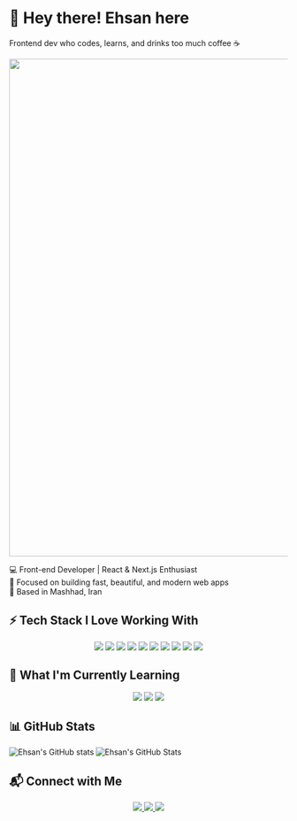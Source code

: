 # 👋 Hey there! Ehsan here  
Frontend dev who codes, learns, and drinks too much coffee ☕


<p align="center">
  <img src="./asd-ezgif.com-crop (1).gif" width="900"/>
</p>

💻 Front-end Developer | React & Next.js Enthusiast  
🎯 Focused on building fast, beautiful, and modern web apps  
📍 Based in Mashhad, Iran 

## ⚡ Tech Stack I Love Working With
<p align="center">
  <img src="https://img.shields.io/badge/Next.js-black?logo=next.js" />
  <img src="https://img.shields.io/badge/React-20232A?logo=react&logoColor=61DAFB" />
  <img src="https://img.shields.io/badge/TypeScript-007ACC?logo=typescript&logoColor=white" />
  <img src="https://img.shields.io/badge/JavaScript-F7DF1E?logo=javascript&logoColor=black" />
  <img src="https://img.shields.io/badge/TailwindCSS-06B6D4?logo=tailwindcss&logoColor=white" />
  <img src="https://img.shields.io/badge/Ant%20Design-0170FE?logo=antdesign&logoColor=white" />
  <img src="https://img.shields.io/badge/HTML5-E34F26?logo=html5&logoColor=white" />
  <img src="https://img.shields.io/badge/CSS3-1572B6?logo=css3&logoColor=white" />
  <img src="https://img.shields.io/badge/Git-F05032?logo=git&logoColor=white" />
  <img src="https://img.shields.io/badge/GitHub-181717?logo=github&logoColor=white" />
</p>

## 🧠 What I'm Currently Learning  
<p align="center">
  <img src="https://img.shields.io/badge/NestJS-E0234E?logo=nestjs&logoColor=white" />
  <img src="https://img.shields.io/badge/PostgreSQL-316192?logo=postgresql&logoColor=white" />
  <img src="https://img.shields.io/badge/MVC%20Architecture-4B8BBE?logo=data:image/svg+xml;base64,PHN2ZyBmaWxsPSJ3aGl0ZSIgaGVpZ2h0PSIyMCIgdmlld0JveD0iMCAwIDI0IDI0IiB3aWR0aD0iMjAiIHhtbG5zPSJodHRwOi8vd3d3LnczLm9yZy8yMDAwL3N2ZyI+PHBhdGggZD0iTTEyIDIgTDIgNkgydjExbDEwIDUgMTAtNSBWM0wxMiAyWk0xMiA5TDE0IDEwTDEyIDExTDEwIDEwTDEyIDlaIi8+PC9zdmc+" />
</p>

## 📊 GitHub Stats
![Ehsan's GitHub stats](https://github-readme-stats.vercel.app/api?username=ehsan1401&show=reviews,discussions_started,discussions_answered,prs_merged,prs_merged_percentage)
![Ehsan's GitHub Stats](https://github-readme-stats.vercel.app/api?username=ehsan1401&show_icons=true&theme=tokyonight)

## 📬 Connect with Me  

<p align="center">
  <a href="https://linkedin.com/in/ehsan-jangjoo">
    <img src="https://img.shields.io/badge/LinkedIn-0077B5?logo=linkedin&logoColor=white" />
  </a>
  <a href="mailto:ehsan.good1382@gmail.com">
    <img src="https://img.shields.io/badge/Email-D14836?logo=gmail&logoColor=white" />
  </a>
  <a href="https://t.me/Opera_9">
    <img src="https://img.shields.io/badge/Telegram-26A5E4?logo=telegram&logoColor=white" />
  </a>
</p>

